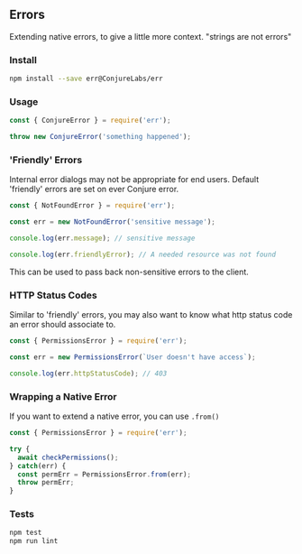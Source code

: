 ## Errors

Extending native errors, to give a little more context. "strings are not errors"

### Install

```sh
npm install --save err@ConjureLabs/err
```

### Usage

```js
const { ConjureError } = require('err');

throw new ConjureError('something happened');
```

### 'Friendly' Errors

Internal error dialogs may not be appropriate for end users. Default 'friendly' errors are set on ever Conjure error.

```js
const { NotFoundError } = require('err');

const err = new NotFoundError('sensitive message');

console.log(err.message); // sensitive message

console.log(err.friendlyError); // A needed resource was not found
```

This can be used to pass back non-sensitive errors to the client.

### HTTP Status Codes

Similar to 'friendly' errors, you may also want to know what http status code an error should associate to.

```js
const { PermissionsError } = require('err');

const err = new PermissionsError(`User doesn't have access`);

console.log(err.httpStatusCode); // 403
```

### Wrapping a Native Error

If you want to extend a native error, you can use `.from()`

```js
const { PermissionsError } = require('err');

try {
  await checkPermissions();
} catch(err) {
  const permErr = PermissionsError.from(err);
  throw permErr;
}
```

### Tests

```sh
npm test
npm run lint
```

